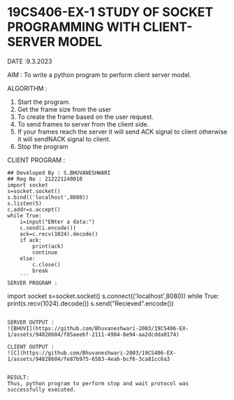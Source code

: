 # 19CS406-EX-1 STUDY OF SOCKET PROGRAMMING WITH CLIENT-SERVER MODEL

DATE :9.3.2023

AIM :
To write a python program to perform client server model.


ALGORITHM :
1. Start the program.
2. Get the frame size from the user
3. To create the frame based on the user request.
4. To send frames to server from the client side.
5. If your frames reach the server it will send ACK signal to client otherwise it will sendNACK signal to client.
6. Stop the program



CLIENT PROGRAM :
```
## Developed By : S.BHUVANESHWARI
## Reg No : 212221240010
import socket
s=socket.socket()
s.bind(('localhost',8080))
s.listen(5)
c,addr=s.accept()
while True:
	i=input("ENter a data:")
	c.send(i.encode())
	ack=c.recv(1024).decode()
	if ack:
		print(ack)
		continue
	else:
		c.close()
		break
    ```
SERVER PROGRAM :
```
import socket
s=socket.socket()
s.connect(('localhost',8080))
while True:
	print(s.recv(1024).decode())
	s.send("Recieved".encode())
  
 ```
 
SERVER OUTPUT :
![BHUVI](https://github.com/Bhuvaneshwari-2003/19CS406-EX-1/assets/94828604/f85aeebf-2111-4984-8e94-aa2dcdda0174)

CLIENT OUTPUT :
![C](https://github.com/Bhuvaneshwari-2003/19CS406-EX-1/assets/94828604/fe87b975-6583-4eab-bcf6-3ca81cc6a3


RESULT:
Thus, python program to perform stop and wait protocol was successfully executed.

